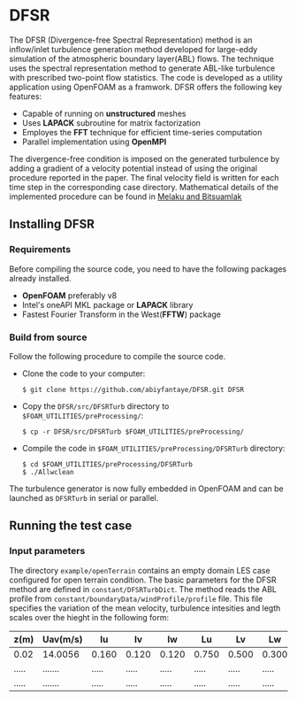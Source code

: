 # DFSR
The DFSR (Divergence-free Spectral Representation) method is an inflow/inlet turbulence generation method developed for large-eddy simulation of the atmospheric boundary layer(ABL) flows. The technique uses the spectral representation method to generate ABL-like turbulence with prescribed two-point flow statistics. The code is developed as a utility application using OpenFOAM as a framwork. DFSR  offers the following key features:

- Capable of running on **unstructured** meshes
- Uses **LAPACK** subroutine for matrix factorization 
- Employes the **FFT** technique for efficient time-series computation 
- Parallel implementation using **OpenMPI**    

The divergence-free condition is imposed on the generated turbulence by adding a gradient of a velocity potential instead of using the original procedure reported in the paper. The final velocity field is written for each time step in the corresponding case directory. Mathematical details of the implemented procedure can be found in [Melaku and Bitsuamlak](https://www.sciencedirect.com/science/article/pii/S0167610521000660)

## Installing DFSR
### Requirements
Before compiling the source code, you need to have the following packages already installed. 
- **OpenFOAM** preferably v8  
- Intel's oneAPI MKL package or **LAPACK** library    
- Fastest Fourier Transform in the West(**FFTW**) package

### Build from source  

Follow the following procedure to compile the source code. 

- Clone the code to your computer:

   `$ git clone https://github.com/abiyfantaye/DFSR.git DFSR` 

- Copy the `DFSR/src/DFSRTurb` directory to `$FOAM_UTILITIES/preProcessing/`:

    `$ cp -r DFSR/src/DFSRTurb $FOAM_UTILITIES/preProcessing/`

- Compile the code in `$FOAM_UTILITIES/preProcessing/DFSRTurb` directory:

    `$ cd $FOAM_UTILITIES/preProcessing/DFSRTurb`\
    `$ ./Allwclean`

The turbulence generator is now fully embedded in OpenFOAM and can be launched as `DFSRTurb` in serial or parallel.  

## Running the test case

### Input parameters 

The directory `example/openTerrain` contains an empty domain LES case configured for open terrain condition. The basic parameters for the DFSR method are defined in `constant/DFSRTurbDict`. The method reads the ABL profile from `constant/boundaryData/windProfile/profile` file. This file specifies the variation of the mean velocity, turbulence intesities and legth scales over the hieght in the following form: 

| z(m)  | Uav(m/s) |  Iu   |   Iv   |   Iw   |   Lu   |   Lv   |   Lw   |
| ----- | -------- | ----- | ------ | ------ | ------ | ------ | ------ |
| 0.02  | 14.0056  | 0.160 | 0.120  | 0.120  | 0.750  | 0.500  | 0.300  |
| ..... | .......  | ..... | .....  | .....  | .....  | .....  | .....  |
| ..... | .......  | ..... | .....  | .....  | .....  | .....  | .....  |




